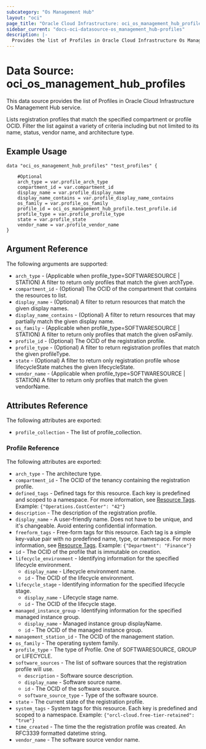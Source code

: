 ```yaml
---
subcategory: "Os Management Hub"
layout: "oci"
page_title: "Oracle Cloud Infrastructure: oci_os_management_hub_profiles"
sidebar_current: "docs-oci-datasource-os_management_hub-profiles"
description: |-
  Provides the list of Profiles in Oracle Cloud Infrastructure Os Management Hub service
---
```


# Data Source: oci_os_management_hub_profiles
This data source provides the list of Profiles in Oracle Cloud Infrastructure Os Management Hub service.

Lists registration profiles that match the specified compartment or profile OCID. Filter the list against a 
variety of criteria including but not limited to its name, status, vendor name, and architecture type.


## Example Usage

```hcl
data "oci_os_management_hub_profiles" "test_profiles" {

	#Optional
	arch_type = var.profile_arch_type
	compartment_id = var.compartment_id
	display_name = var.profile_display_name
	display_name_contains = var.profile_display_name_contains
	os_family = var.profile_os_family
	profile_id = oci_os_management_hub_profile.test_profile.id
	profile_type = var.profile_profile_type
	state = var.profile_state
	vendor_name = var.profile_vendor_name
}
```

## Argument Reference

The following arguments are supported:

* `arch_type` - (Applicable when profile_type=SOFTWARESOURCE | STATION) A filter to return only profiles that match the given archType.
* `compartment_id` - (Optional) The OCID of the compartment that contains the resources to list.
* `display_name` - (Optional) A filter to return resources that match the given display names.
* `display_name_contains` - (Optional) A filter to return resources that may partially match the given display name.
* `os_family` - (Applicable when profile_type=SOFTWARESOURCE | STATION) A filter to return only profiles that match the given osFamily.
* `profile_id` - (Optional) The OCID of the registration profile.
* `profile_type` - (Optional) A filter to return registration profiles that match the given profileType.
* `state` - (Optional) A filter to return only registration profile whose lifecycleState matches the given lifecycleState.
* `vendor_name` - (Applicable when profile_type=SOFTWARESOURCE | STATION) A filter to return only profiles that match the given vendorName.


## Attributes Reference

The following attributes are exported:

* `profile_collection` - The list of profile_collection.

### Profile Reference

The following attributes are exported:

* `arch_type` - The architecture type.
* `compartment_id` - The OCID of the tenancy containing the registration profile.
* `defined_tags` - Defined tags for this resource. Each key is predefined and scoped to a namespace. For more information, see [Resource Tags](https://docs.cloud.oracle.com/iaas/Content/General/Concepts/resourcetags.htm). Example: `{"Operations.CostCenter": "42"}` 
* `description` - The description of the registration profile.
* `display_name` - A user-friendly name. Does not have to be unique, and it's changeable. Avoid entering confidential information.
* `freeform_tags` - Free-form tags for this resource. Each tag is a simple key-value pair with no predefined name, type, or namespace. For more information, see [Resource Tags](https://docs.cloud.oracle.com/iaas/Content/General/Concepts/resourcetags.htm). Example: `{"Department": "Finance"}` 
* `id` - The OCID of the profile that is immutable on creation.
* `lifecycle_environment` - Identifying information for the specified lifecycle environment.
	* `display_name` - Lifecycle environment name.
	* `id` - The OCID of the lifecycle environment.
* `lifecycle_stage` - Identifying information for the specified lifecycle stage.
	* `display_name` - Lifecycle stage name.
	* `id` - The OCID of the lifecycle stage.
* `managed_instance_group` - Identifying information for the specified managed instance group.
	* `display_name` - Managed instance group displayName.
	* `id` - The OCID of the managed instance group.
* `management_station_id` - The OCID of the management station.
* `os_family` - The operating system family.
* `profile_type` - The type of Profile. One of SOFTWARESOURCE, GROUP or LIFECYCLE.
* `software_sources` - The list of software sources that the registration profile will use.
	* `description` - Software source description.
	* `display_name` - Software source name.
	* `id` - The OCID of the software source.
	* `software_source_type` - Type of the software source.
* `state` - The current state of the registration profile.
* `system_tags` - System tags for this resource. Each key is predefined and scoped to a namespace. Example: `{"orcl-cloud.free-tier-retained": "true"}` 
* `time_created` - The time the the registration profile was created. An RFC3339 formatted datetime string.
* `vendor_name` - The software source vendor name.

